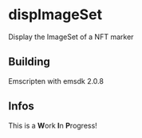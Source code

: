 # dispImageSet
Display the ImageSet of a NFT marker

## Building

Emscripten with emsdk 2.0.8

## Infos

This is a **W**ork **I**n **P**rogress!
